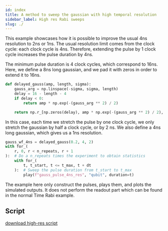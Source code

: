 ```yaml
---
id: index
title: A method to sweep the gaussian with high temporal resolution
sidebar_label: High res Rabi sweeps
slug: ./
---
```


This example showcases how it is possible to improve the usual 4ns resolution to 2ns or 1ns.
The usual resolution limit comes from the clock cycle: each clock cycle is 4ns. Therefore, extending the pulse by 1 clock cycle increases the pulse duration by 4ns.

The minimum pulse duration is 4 clock cycles, which correspond to 16ns.
Here, we define a 8ns long gaussian, and we pad it with zeros in order to extend it to 16ns.
```python
def delayed_gauss(amp, length, sigma):
    gauss_arg = np.linspace(-sigma, sigma, length)
    delay = 16 - length - 4
    if delay < 0:
        return amp * np.exp(-(gauss_arg ** 2) / 2)

    return np.r_[np.zeros(delay), amp * np.exp(-(gauss_arg ** 2) / 2), np.zeros(4)]
```

In this case, each time we stretch the pulse by one clock cycle, we only stretch the gaussian by half a clock cycle, or by 2 ns.
We also define a 4ns long gaussian, which gives us a 1ns resolution.
```python
gauss_wf_4ns = delayed_gauss(0.2, 4, 2)
with for_(
    r, 0, r < n_repeats, r + 1
):  # Do a n_repeats times the experiment to obtain statistics
    with for_(
        t, t_start, t <= t_max, t + dt
    ):  # Sweep the pulse duration from t_start to t_max
        play(f"gauss_pulse_4ns_res", "qubit", duration=t)
```
The example here only construct the pulses, plays them, and plots the simulated outputs. It does not perform the readout part which can be found in the normal Time Rabi example.

## Script

[download high-res script](high-res-gaussian.py)
